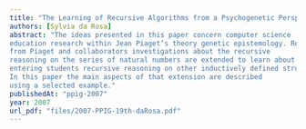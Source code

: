 ```yaml
---
title: "The Learning of Recursive Algorithms from a Psychogenetic Perspective"
authors: [Sylvia da Rosa]
abstract: "The ideas presented in this paper concern computer science
education research within Jean Piaget’s theory genetic epistemology. Results
from Piaget and collaborators investigations about the recursive
reasoning on the series of natural numbers are extended to learn about
entering students recursive reasoning on other inductively defined structures.
In this paper the main aspects of that extension are described
using a selected example."
publishedAt: "ppig-2007"
year: 2007
url_pdf: "files/2007-PPIG-19th-daRosa.pdf"
---
```

